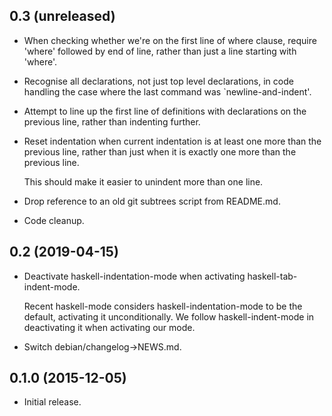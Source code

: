 0.3 (unreleased)
----------------

- When checking whether we're on the first line of where clause,
  require 'where' followed by end of line, rather than just a line
  starting with 'where'.

- Recognise all declarations, not just top level declarations, in code
  handling the case where the last command was `newline-and-indent'.

- Attempt to line up the first line of definitions with declarations
  on the previous line, rather than indenting further.

- Reset indentation when current indentation is at least one more than
  the previous line, rather than just when it is exactly one more than
  the previous line.

  This should make it easier to unindent more than one line.

- Drop reference to an old git subtrees script from README.md.

- Code cleanup.

0.2 (2019-04-15)
----------------

- Deactivate haskell-indentation-mode when activating
  haskell-tab-indent-mode.

  Recent haskell-mode considers haskell-indentation-mode to be the
  default, activating it unconditionally.  We follow
  haskell-indent-mode in deactivating it when activating our mode.

- Switch debian/changelog->NEWS.md.

0.1.0 (2015-12-05)
------------------

- Initial release.
